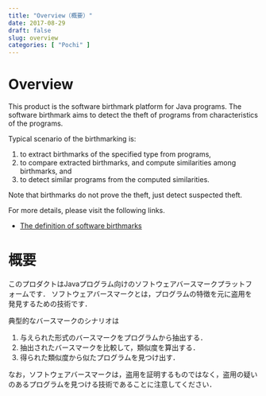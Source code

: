 ```yaml
---
title: "Overview（概要）"
date: 2017-08-29
draft: false
slug: overview
categories: [ "Pochi" ]
---
```


# Overview

This product is the software birthmark platform for Java programs.
The software birthmark aims to detect the theft of programs from characteristics of the programs.

Typical scenario of the birthmarking is:

1. to extract birthmarks of the specified type from programs,
2. to compare extracted birthmarks, and compute similarities among birthmarks, and
3. to detect similar programs from the computed similarities.

Note that birthmarks do not prove the theft, just detect suspected theft.

For more details, please visit the following links.

* [The definition of software birthmarks](../birthmarks/definitions/)

# 概要

このプロダクトはJavaプログラム向けのソフトウェアバースマークプラットフォームです．
ソフトウェアバースマークとは，プログラムの特徴を元に盗用を発見するための技術です．

典型的なバースマークのシナリオは

1. 与えられた形式のバースマークをプログラムから抽出する．
2. 抽出されたバースマークを比較して，類似度を算出する．
3. 得られた類似度から似たプログラムを見つけ出す．

なお，ソフトウェアバースマークは，盗用を証明するものではなく，盗用の疑いのあるプログラムを見つける技術であることに注意してください．
